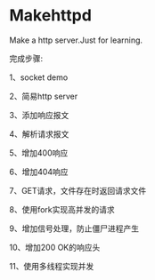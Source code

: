 # Makehttpd
Make a http server.Just for learning.

完成步骤:

1、socket demo

2、简易http server

3、添加响应报文

4、解析请求报文

5、增加400响应

6、增加404响应

7、GET请求，文件存在时返回请求文件

8、使用fork实现高并发的请求

9、增加信号处理，防止僵尸进程产生

10、增加200 OK的响应头

11、使用多线程实现并发
